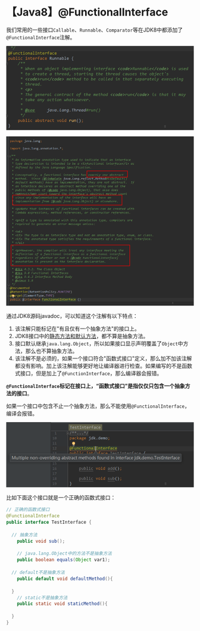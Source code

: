 # 【Java8】@FunctionalInterface

我们常用的一些接口`Callable`、`Runnable`、`Comparator`等在JDK8中都添加了`@FunctionalInterface`注解。

![](.assert/20170106133721767.png)

![](.assert/20170106135012602.png)

通过JDK8源码javadoc，可以知道这个注解有以下特点：

1. 该注解只能标记在"有且仅有一个抽象方法"的接口上。
2. JDK8接口中的[静态方法和默认方法](http://blog.csdn.net/aitangyong/article/details/54134385)，都不算是抽象方法。
3. 接口默认继承`java.lang.Object`，所以如果接口显示声明覆盖了`Object`中方法，那么也不算抽象方法。
4. 该注解不是必须的，如果一个接口符合"函数式接口"定义，那么加不加该注解都没有影响。加上该注解能够更好地让编译器进行检查。如果编写的不是函数式接口，但是加上了`@FunctionInterface`，那么编译器会报错。

**`@FunctionalInterface`标记在接口上，“函数式接口”是指仅仅只包含一个抽象方法的接口**。

如果一个接口中包含不止一个抽象方法，那么不能使用`@FunctionalInterface`，编译会报错。

![](.assert/20170106134358818.png)

比如下面这个接口就是一个正确的函数式接口：

```java
// 正确的函数式接口
@FunctionalInterface
public interface TestInterface {
	
  // 抽象方法
	public void sub();

	// java.lang.Object中的方法不是抽象方法
 	public boolean equals(Object var1);
	
  // default不是抽象方法
	public default void defaultMethod(){
	
  }
	// static不是抽象方法
	public static void staticMethod(){
	
  }
}
```